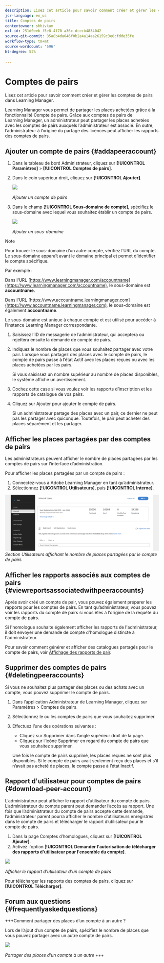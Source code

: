 ```yaml
---
description: Lisez cet article pour savoir comment créer et gérer les comptes de pairs dans Learning Manager.
jcr-language: en_us
title: Comptes de pairs
contentowner: shhivkum
exl-id: 251d0eeb-f5e8-4f70-a36c-dcecb4834042
source-git-commit: 05a8b4da646f0b2e4a14aa26159c3e8cfdde35fe
workflow-type: tm+mt
source-wordcount: '696'
ht-degree: 52%

---
```


# Comptes de pairs

Lisez cet article pour savoir comment créer et gérer les comptes de pairs dans Learning Manager.

Learning Manager vous permet de partager les places achetées grâce à la fonctionnalité Compte de pairs. Grâce aux comptes de pairs de Learning Manager, un administrateur peut partager les places achetées avec les comptes de pairs auxquels l’administrateur est associé. En outre, l’administrateur à l’origine du partage des licences peut afficher les rapports des comptes de pairs.

## Ajouter un compte de pairs {#addapeeraccount}

1. Dans le tableau de bord Administrateur, cliquez sur **[!UICONTROL Paramètres]** > **[!UICONTROL Comptes de pairs]**.
1. Dans le coin supérieur droit, cliquez sur **[!UICONTROL Ajouter]**.

   ![](assets/peeraccount.png)

   *Ajouter un compte de pairs*

1. Dans le champ **[!UICONTROL Sous-domaine de compte]**, spécifiez le sous-domaine avec lequel vous souhaitez établir un compte de pairs.

   ![](assets/addpeer.png)

   *Ajouter un sous-domaine*

>[!NOTE]
>
>Pour trouver le sous-domaine d’un autre compte, vérifiez l’URL du compte. Le sous-domaine apparaît avant le domaine principal et permet d’identifier le compte spécifique.
>
>Par exemple :
>
>Dans l&#39;URL [https://www.learningmanager.com/accountname](https://www.learningmanager.com/accountname), le sous-domaine est **accountname**.
>
>Dans l&#39;URL [https://www.accountname.learningmanager.com](https://www.accountname.learningmanager.com), le sous-domaine est également **accountname**.
>
>Le sous-domaine est unique à chaque compte et est utilisé pour accéder à l’instance Learning Manager correspondante.

1. Saisissez l’ID de messagerie de l’administrateur, qui acceptera ou rejettera ensuite la demande de compte de pairs.
1. Indiquez le nombre de places que vous souhaitez partager avec votre pair. Lorsque vous partagez des places avec le compte de pairs, le compte de pairs passe à l’état Actif avec les places reçues ou avec les places achetées par les pairs.

   Si vous saisissez un nombre supérieur au nombre de places disponibles, le système affiche un avertissement.

1. Cochez cette case si vous voulez voir les rapports d’inscription et les rapports de catalogue de vos pairs.
1. Cliquez sur Ajouter pour ajouter le compte de pairs.

   Si un administrateur partage des places avec un pair, ce dernier ne peut pas les partager avec quiconque. Toutefois, le pair peut acheter des places séparément et les partager.

## Afficher les places partagées par des comptes de pairs

Les administrateurs peuvent afficher le nombre de places partagées par les comptes de pairs sur l’interface d’administration.

Pour afficher les places partagées par un compte de pairs :

1. Connectez-vous à Adobe Learning Manager en tant qu’administrateur.
2. Sélectionnez **[!UICONTROL Utilisateurs]**, puis **[!UICONTROL Interne]**.

![](assets/peer-account-seats.png)
_Section Utilisateurs affichant le nombre de places partagées par le compte de pairs_

## Afficher les rapports associés aux comptes de pairs {#viewreportsassociatedwithpeeraccounts}

Après avoir créé un compte de pair, vous pouvez également préparer les rapports pour les comptes de pairs. En tant qu’administrateur, vous pouvez voir les rapports du compte de pairs si vous êtes à l’origine de la requête du compte de pairs.

Si l&#39;homologue souhaite également afficher les rapports de l&#39;administrateur, il doit envoyer une demande de compte d&#39;homologue distincte à l&#39;administrateur.

Pour savoir comment générer et afficher des catalogues partagés pour le compte de pairs, voir [Affichage des rapports de pair](reports.md#main-pars_header_894271250).

## Supprimer des comptes de pairs {#deletingpeeraccounts}

Si vous ne souhaitez plus partager des places ou des achats avec un compte, vous pouvez supprimer le compte de pairs.

1. Dans l’application Administrateur de Learning Manager, cliquez sur Paramètres > Comptes de pairs.
1. Sélectionnez le ou les comptes de pairs que vous souhaitez supprimer.
1. Effectuez l’une des opérations suivantes :

   * Cliquez sur Supprimer dans l’angle supérieur droit de la page.
   * Cliquez sur l’icône Supprimer en regard du compte de pairs que vous souhaitez supprimer.

   Une fois le compte de pairs supprimé, les places reçues ne sont plus disponibles. Si le compte de pairs avait seulement reçu des places et s’il n’avait pas acheté de places, le compte passe à l’état Inactif.

## Rapport d&#39;utilisateur pour comptes de pairs {#download-peer-account}

L’administrateur peut afficher le rapport d’utilisateur du compte de pairs. L’administrateur du compte parent peut demander l’accès au rapport. Une fois que l’administrateur du compte de pairs accepte cette demande, l’administrateur parent pourra afficher le nombre d’utilisateurs enregistrés dans le compte de pairs et télécharger le rapport d’utilisateur pour le compte de pairs.

1. Dans la page Comptes d’homologues, cliquez sur **[!UICONTROL Ajouter]**.
1. Activez l&#39;option **[!UICONTROL Demander l&#39;autorisation de télécharger des rapports d&#39;utilisateur pour l&#39;ensemble du compte]**.

![](assets/image034.png)

*Afficher le rapport d&#39;utilisateur d&#39;un compte de pairs*

Pour télécharger les rapports des comptes de pairs, cliquez sur **[!UICONTROL Télécharger]**.

## Forum aux questions {#frequentlyaskedquestions}

+++Comment partager des places d’un compte à un autre ?

Lors de l’ajout d’un compte de pairs, spécifiez le nombre de places que vous pouvez partager avec un autre compte de pairs.

![](assets/share-seats.png)

*Partager des places d’un compte à un autre*
+++
